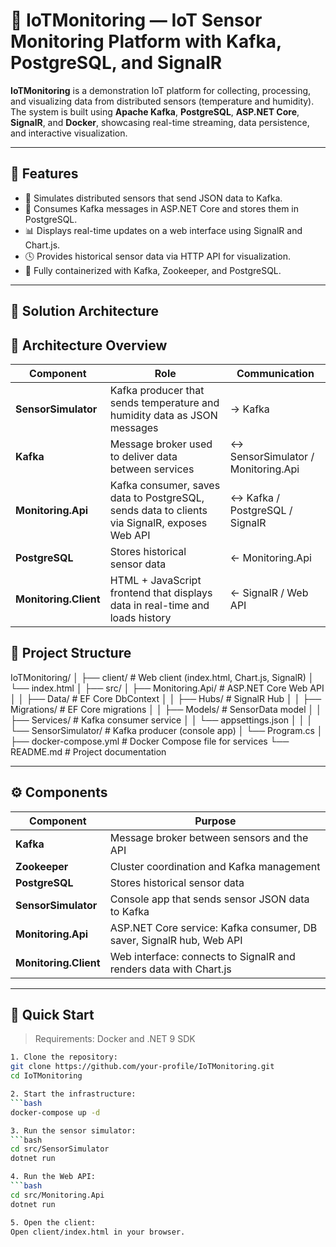 # 🔌 IoTMonitoring — IoT Sensor Monitoring Platform with Kafka, PostgreSQL, and SignalR

**IoTMonitoring** is a demonstration IoT platform for collecting, processing, and visualizing data from distributed sensors (temperature and humidity). The system is built using **Apache Kafka**, **PostgreSQL**, **ASP.NET Core**, **SignalR**, and **Docker**, showcasing real-time streaming, data persistence, and interactive visualization.

---

## 🚀 Features

- 📡 Simulates distributed sensors that send JSON data to Kafka.
- 🔄 Consumes Kafka messages in ASP.NET Core and stores them in PostgreSQL.
- 📊 Displays real-time updates on a web interface using SignalR and Chart.js.
- 🕓 Provides historical sensor data via HTTP API for visualization.
- 🐳 Fully containerized with Kafka, Zookeeper, and PostgreSQL.

---

## 🧩 Solution Architecture

## 🧩 Architecture Overview

| Component            | Role                                                 | Communication                  |
|----------------------|------------------------------------------------------|---------------------------------|
| **SensorSimulator**  | Kafka producer that sends temperature and humidity data as JSON messages | → Kafka                         |
| **Kafka**            | Message broker used to deliver data between services | ↔ SensorSimulator / Monitoring.Api |
| **Monitoring.Api**   | Kafka consumer, saves data to PostgreSQL, sends data to clients via SignalR, exposes Web API | ↔ Kafka / PostgreSQL / SignalR |
| **PostgreSQL**       | Stores historical sensor data                        | ← Monitoring.Api                |
| **Monitoring.Client**| HTML + JavaScript frontend that displays data in real-time and loads history | ← SignalR / Web API            |


## 📁 Project Structure
IoTMonitoring/
│
├── client/ # Web client (index.html, Chart.js, SignalR)
│ └── index.html
│
├── src/
│ ├── Monitoring.Api/ # ASP.NET Core Web API
│ │ ├── Data/ # EF Core DbContext
│ │ ├── Hubs/ # SignalR Hub
│ │ ├── Migrations/ # EF Core migrations
│ │ ├── Models/ # SensorData model
│ │ ├── Services/ # Kafka consumer service
│ │ └── appsettings.json
│ │
│ └── SensorSimulator/ # Kafka producer (console app)
│ └── Program.cs
│
├── docker-compose.yml # Docker Compose file for services
└── README.md # Project documentation


---

## ⚙️ Components

| Component           | Purpose                                                                  |
|---------------------|--------------------------------------------------------------------------|
| **Kafka**           | Message broker between sensors and the API                              |
| **Zookeeper**       | Cluster coordination and Kafka management                               |
| **PostgreSQL**      | Stores historical sensor data                                            |
| **SensorSimulator** | Console app that sends sensor JSON data to Kafka                        |
| **Monitoring.Api**  | ASP.NET Core service: Kafka consumer, DB saver, SignalR hub, Web API    |
| **Monitoring.Client**| Web interface: connects to SignalR and renders data with Chart.js      |

---

## 🐳 Quick Start

> Requirements: Docker and .NET 9 SDK

```bash
1. Clone the repository:
git clone https://github.com/your-profile/IoTMonitoring.git
cd IoTMonitoring

2. Start the infrastructure:
```bash
docker-compose up -d

3. Run the sensor simulator:
```bash
cd src/SensorSimulator
dotnet run

4. Run the Web API:
```bash
cd src/Monitoring.Api
dotnet run

5. Open the client:
Open client/index.html in your browser.



